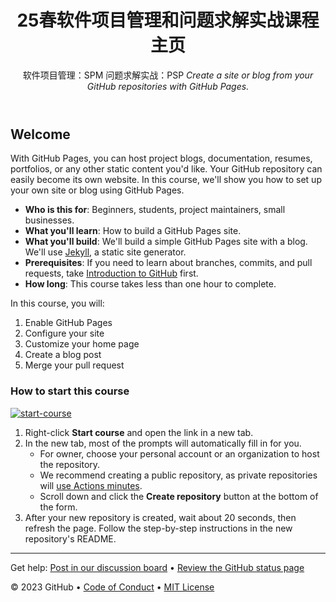 <header>

<!--
  <<< Author notes: Course header >>>
  Include a 1280×640 image, course title in sentence case, and a concise description in emphasis.
  In your repository settings: enable template repository, add your 1280×640 social image, auto delete head branches.
  Add your open source license, GitHub uses MIT license.
-->

# 25春软件项目管理和问题求解实战课程主页
软件项目管理：SPM
问题求解实战：PSP
_Create a site or blog from your GitHub repositories with GitHub Pages._

</header>

<!--
  <<< Author notes: Course start >>>
  Include start button, a note about Actions minutes,
  and tell the learner why they should take the course.
-->

## Welcome

With GitHub Pages, you can host project blogs, documentation, resumes, portfolios, or any other static content you'd like. Your GitHub repository can easily become its own website. In this course, we'll show you how to set up your own site or blog using GitHub Pages.

- **Who is this for**: Beginners, students, project maintainers, small businesses.
- **What you'll learn**: How to build a GitHub Pages site.
- **What you'll build**: We'll build a simple GitHub Pages site with a blog. We'll use [Jekyll](https://jekyllrb.com), a static site generator.
- **Prerequisites**: If you need to learn about branches, commits, and pull requests, take [Introduction to GitHub](https://github.com/skills/introduction-to-github) first.
- **How long**: This course takes less than one hour to complete.

In this course, you will:

1. Enable GitHub Pages
2. Configure your site
3. Customize your home page
4. Create a blog post
5. Merge your pull request

### How to start this course

<!-- For start course, run in JavaScript:
'https://github.com/new?' + new URLSearchParams({
  template_owner: 'skills',
  template_name: 'github-pages',
  owner: '@me',
  name: 'skills-github-pages',
  description: 'My clone repository',
  visibility: 'public',
}).toString()
-->

[![start-course](https://user-images.githubusercontent.com/1221423/235727646-4a590299-ffe5-480d-8cd5-8194ea184546.svg)](https://github.com/new?template_owner=skills&template_name=github-pages&owner=%40me&name=skills-github-pages&description=My+clone+repository&visibility=public)

1. Right-click **Start course** and open the link in a new tab.
2. In the new tab, most of the prompts will automatically fill in for you.
   - For owner, choose your personal account or an organization to host the repository.
   - We recommend creating a public repository, as private repositories will [use Actions minutes](https://docs.github.com/en/billing/managing-billing-for-github-actions/about-billing-for-github-actions).
   - Scroll down and click the **Create repository** button at the bottom of the form.
3. After your new repository is created, wait about 20 seconds, then refresh the page. Follow the step-by-step instructions in the new repository's README.

<footer>

<!--
  <<< Author notes: Footer >>>
  Add a link to get support, GitHub status page, code of conduct, license link.
-->

---

Get help: [Post in our discussion board](https://github.com/orgs/skills/discussions/categories/github-pages) &bull; [Review the GitHub status page](https://www.githubstatus.com/)

&copy; 2023 GitHub &bull; [Code of Conduct](https://www.contributor-covenant.org/version/2/1/code_of_conduct/code_of_conduct.md) &bull; [MIT License](https://gh.io/mit)

</footer>
